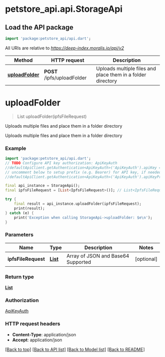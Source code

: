 # petstore_api.api.StorageApi

## Load the API package
```dart
import 'package:petstore_api/api.dart';
```

All URIs are relative to *https://deep-index.moralis.io/api/v2*

Method | HTTP request | Description
------------- | ------------- | -------------
[**uploadFolder**](StorageApi.md#uploadfolder) | **POST** /ipfs/uploadFolder | Uploads multiple files and place them in a folder directory


# **uploadFolder**
> List<IpfsFile> uploadFolder(ipfsFileRequest)

Uploads multiple files and place them in a folder directory

Uploads multiple files and place them in a folder directory 

### Example
```dart
import 'package:petstore_api/api.dart';
// TODO Configure API key authorization: ApiKeyAuth
//defaultApiClient.getAuthentication<ApiKeyAuth>('ApiKeyAuth').apiKey = 'YOUR_API_KEY';
// uncomment below to setup prefix (e.g. Bearer) for API key, if needed
//defaultApiClient.getAuthentication<ApiKeyAuth>('ApiKeyAuth').apiKeyPrefix = 'Bearer';

final api_instance = StorageApi();
final ipfsFileRequest = [List<IpfsFileRequest>()]; // List<IpfsFileRequest> | Array of JSON and Base64 Supported

try {
    final result = api_instance.uploadFolder(ipfsFileRequest);
    print(result);
} catch (e) {
    print('Exception when calling StorageApi->uploadFolder: $e\n');
}
```

### Parameters

Name | Type | Description  | Notes
------------- | ------------- | ------------- | -------------
 **ipfsFileRequest** | [**List<IpfsFileRequest>**](IpfsFileRequest.md)| Array of JSON and Base64 Supported | [optional] 

### Return type

[**List<IpfsFile>**](IpfsFile.md)

### Authorization

[ApiKeyAuth](../README.md#ApiKeyAuth)

### HTTP request headers

 - **Content-Type**: application/json
 - **Accept**: application/json

[[Back to top]](#) [[Back to API list]](../README.md#documentation-for-api-endpoints) [[Back to Model list]](../README.md#documentation-for-models) [[Back to README]](../README.md)

